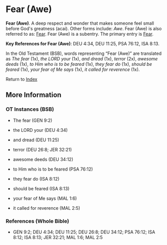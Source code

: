 # Fear (Awe)
**Fear (Awe)**. 
A deep respect and wonder that makes someone feel small before God's greatness (acai). 
Other forms include: 
*Awe*. 
Fear (Awe) is also referred to as: 
[Fear](Fear.md). 
Fear (Awe) is a subentry. The primary entry is 
[Fear](Fear.md). 


**Key References for Fear (Awe)**: 
DEU 4:34, DEU 11:25, PSA 76:12, ISA 8:13. 


In the Old Testament (BSB), words representing “Fear (Awe)” are translated as 
*The fear* (1x), *the LORD your* (1x), *and dread* (1x), *terror* (2x), *awesome deeds* (1x), *to Him who is to be feared* (1x), *they fear do* (1x), *should be feared* (1x), *your fear of Me says* (1x), *it called for reverence* (1x). 




Return to [Index](00-Index.md)

## More Information

### OT Instances (BSB)

* The fear (GEN 9:2)

* the LORD your (DEU 4:34)

* and dread (DEU 11:25)

* terror (DEU 26:8; JER 32:21)

* awesome deeds (DEU 34:12)

* to Him who is to be feared (PSA 76:12)

* they fear do (ISA 8:12)

* should be feared (ISA 8:13)

* your fear of Me says (MAL 1:6)

* it called for reverence (MAL 2:5)



### References (Whole Bible)

* GEN 9:2; DEU 4:34; DEU 11:25; DEU 26:8; DEU 34:12; PSA 76:12; ISA 8:12; ISA 8:13; JER 32:21; MAL 1:6; MAL 2:5



